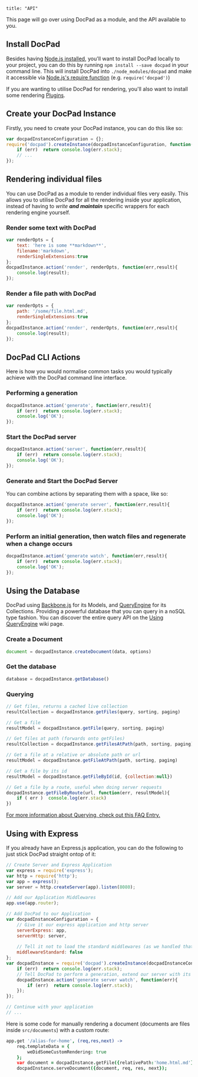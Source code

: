```
title: "API"
```

This page will go over using DocPad as a module, and the API available to you.


## Install DocPad

Besides having [Node.js installed](/node/install), you'll want to install DocPad locally to your project, you can do this by running `npm install --save docpad` in your command line. This will install DocPad into `./node_modules/docpad` and make it accessible via [Node.js's require function](http://nodejs.org/docs/latest/api/all.html#all_require) (e.g. `require('docpad')`)

If you are wanting to utilise DocPad for rendering, you'll also want to install some rendering [Plugins](/docpad/plugins).


## Create your DocPad Instance

Firstly, you need to create your DocPad instance, you can do this like so:

``` javascript
var docpadInstanceConfiguration = {};
require('docpad').createInstance(docpadInstanceConfiguration, function(err,docpadInstance){
	if (err)  return console.log(err.stack);
	// ...
});
```


## Rendering individual files

You can use DocPad as a module to render individual files very easily. This allows you to utilise DocPad for all the rendering inside your application, instead of having to _write **and maintain**_ specific wrappers for each rendering engine yourself.

### Render some text with DocPad

``` javascript
var renderOpts = {
	text: 'here is some **markdown**',
	filename:'markdown',
	renderSingleExtensions:true
};
docpadInstance.action('render', renderOpts, function(err,result){
	console.log(result);
});
```

### Render a file path with DocPad

``` javascript
var renderOpts = {
	path: '/some/file.html.md',
	renderSingleExtensions:true
};
docpadInstance.action('render', renderOpts, function(err,result){
	console.log(result);
});
```


## DocPad CLI Actions

Here is how you would normalise common tasks you would typically achieve with the DocPad command line interface.

### Performing a generation

``` javascript
docpadInstance.action('generate', function(err,result){
	if (err)  return console.log(err.stack);
	console.log('OK');
});
```


### Start the DocPad server

``` javascript
docpadInstance.action('server', function(err,result){
	if (err)  return console.log(err.stack);
	console.log('OK');
});
```

### Generate and Start the DocPad Server

You can combine actions by separating them with a space, like so:

``` javascript
docpadInstance.action('generate server', function(err,result){
	if (err)  return console.log(err.stack);
	console.log('OK');
});
```

### Perform an initial generation, then watch files and regenerate when a change occurs

``` javascript
docpadInstance.action('generate watch', function(err,result){
	if (err)  return console.log(err.stack);
	console.log('OK');
});
```


## Using the Database

DocPad using [Backbone.js](http://documentcloud.github.com/backbone/) for its Models, and [QueryEngine](https://github.com/bevry/query-engine) for its Collections. Providing a powerful database that you can query in a noSQL type fashion. You can discover the entire query API on the [Using QueryEngine](https://github.com/bevry/query-engine/wiki/Using) wiki page.

### Create a Document

``` javascript
document = docpadInstance.createDocument(data, options)
```

### Get the database

``` javascript
database = docpadInstance.getDatabase()
```

### Querying

``` javascript
// Get files, returns a cached live collection
resultCollection = docpadInstance.getFiles(query, sorting, paging)

// Get a file
resultModel = docpadInstance.getFile(query, sorting, paging)

// Get files at path (forwards onto getFiles)
resultCollection = docpadInstance.getFilesAtPath(path, sorting, paging)

// Get a file at a relative or absolute path or url
resultModel = docpadInstance.getFileAtPath(path, sorting, paging)

// Get a file by its id
resultModel = docpadInstance.getFileById(id, {collection:null})

// Get a file by a route, useful when doing server requests
docpadInstance.getFileByRoute(url, function(err, resultModel){
	if ( err )  console.log(err.stack)
})
```

[For more information about Querying, check out this FAQ Entry.](/docpad/faq#what-is-findalllive)



## Using with Express

If you already have an Express.js application, you can do the following to just stick DocPad straight ontop of it:

``` javascript
// Create Server and Express Application
var express = require('express');
var http = require('http');
var app = express();
var server = http.createServer(app).listen(8080);

// Add our Application Middlewares
app.use(app.router);

// Add DocPad to our Application
var docpadInstanceConfiguration = {
	// Give it our express application and http server
	serverExpress: app,
	serverHttp: server,
	
	// Tell it not to load the standard middlewares (as we handled that above)
	middlewareStandard: false
};
var docpadInstance = require('docpad').createInstance(docpadInstanceConfiguration, function(err){
	if (err)  return console.log(err.stack);
	// Tell DocPad to perform a generation, extend our server with its routes, and watch for changes
	docpadInstance.action('generate server watch', function(err){
		if (err)  return console.log(err.stack);
	});
});

// Continue with your application
// ...
```

Here is some code for manually rendering a document (documents are files inside `src/documents`) with a custom route:

``` coffee
app.get '/alias-for-home', (req,res,next) ->
	req.templateData = {
		weDidSomeCustomRendering: true
	};
	var document = docpadInstance.getFile({relativePath:'home.html.md'});
	docpadInstance.serveDocument({document, req, res, next});
```
